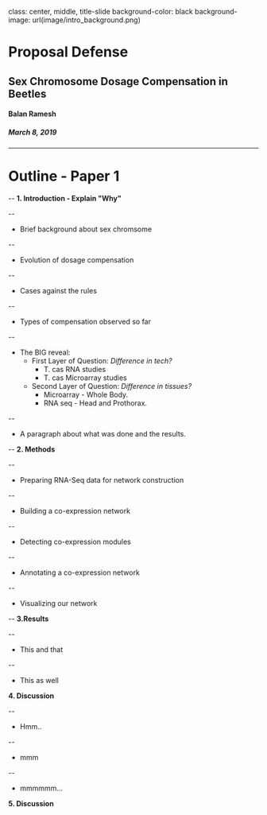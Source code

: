class: center, middle, title-slide
background-color: black
background-image: url(image/intro_background.png)

# Proposal Defense
## Sex Chromosome Dosage Compensation in Beetles
#### Balan Ramesh
##### March 8, 2019


---
# Outline - Paper 1

--
**1. Introduction - Explain "Why"**

--
- Brief background about sex chromsome

--
- Evolution of dosage compensation

--
- Cases against the rules

--
- Types of compensation observed so far

--
- The BIG reveal:
  - First Layer of Question: _Difference in tech?_
    - T. cas RNA studies
    - T. cas Microarray studies
  - Second Layer of Question: _Difference in tissues?_
    - Microarray - Whole Body.
    - RNA seq - Head and Prothorax.

--
- A paragraph about what was done and the results.

--
**2. Methods**

--
- Preparing RNA-Seq data for network construction

--
- Building a co-expression network

--
- Detecting co-expression modules

--
- Annotating a co-expression network

--
- Visualizing our network

--
**3.Results**

--
- This and that

--
- This as well

**4. Discussion**

--
- Hmm..

--
- mmm

--
- mmmmmm...

**5. Discussion**
